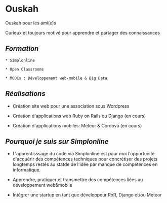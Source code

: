 # Ouskah

Ouskah pour les ami(e)s

Curieux et toujours motivé pour apprendre et partager des connaissances



## *Formation*
    * Simplonline
    
    * Open Classrooms
    
    * MOOCs : Développement web-mobile & Big Data

    

## *Réalisations*

* Création site web pour une association sous Wordpress
    
* Création d'applications web Ruby on Rails ou Django (en cours)
    
* Création d'applications mobiles:  Meteor & Cordova (en cours)



## *Pourquoi je suis sur Simplonline*

* L'apprentisssage du code via Simplonline est pour moi l'opportunité
d'acquérir des compétences techniques pour concrétiser des projets longtemps
restés au statde de l'idée par manque de compétences en informatique.

* Apprendre, pratiquer et transmettre des compétences liées au développement web&mobile

* Intégrer une startup en tant que développeur RoR, Django et/ou Meteor
